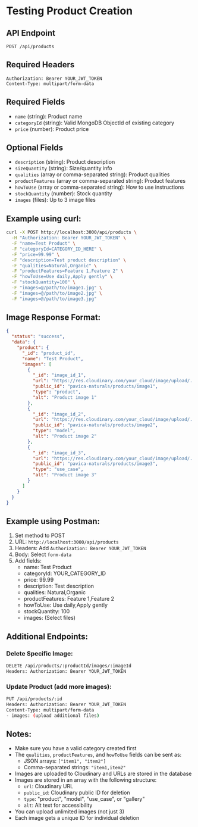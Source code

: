 # Testing Product Creation

## API Endpoint

`POST /api/products`

## Required Headers

```
Authorization: Bearer YOUR_JWT_TOKEN
Content-Type: multipart/form-data
```

## Required Fields

- `name` (string): Product name
- `categoryId` (string): Valid MongoDB ObjectId of existing category
- `price` (number): Product price

## Optional Fields

- `description` (string): Product description
- `sizeQuantity` (string): Size/quantity info
- `qualities` (array or comma-separated string): Product qualities
- `productFeatures` (array or comma-separated string): Product features
- `howToUse` (array or comma-separated string): How to use instructions
- `stockQuantity` (number): Stock quantity
- `images` (files): Up to 3 image files

## Example using curl:

```bash
curl -X POST http://localhost:3000/api/products \
  -H "Authorization: Bearer YOUR_JWT_TOKEN" \
  -F "name=Test Product" \
  -F "categoryId=CATEGORY_ID_HERE" \
  -F "price=99.99" \
  -F "description=Test product description" \
  -F "qualities=Natural,Organic" \
  -F "productFeatures=Feature 1,Feature 2" \
  -F "howToUse=Use daily,Apply gently" \
  -F "stockQuantity=100" \
  -F "images=@/path/to/image1.jpg" \
  -F "images=@/path/to/image2.jpg" \
  -F "images=@/path/to/image3.jpg"
```

## Image Response Format:

```json
{
  "status": "success",
  "data": {
    "product": {
      "_id": "product_id",
      "name": "Test Product",
      "images": [
        {
          "_id": "image_id_1",
          "url": "https://res.cloudinary.com/your_cloud/image/upload/...",
          "public_id": "pavica-naturals/products/image1",
          "type": "product",
          "alt": "Product image 1"
        },
        {
          "_id": "image_id_2",
          "url": "https://res.cloudinary.com/your_cloud/image/upload/...",
          "public_id": "pavica-naturals/products/image2",
          "type": "model",
          "alt": "Product image 2"
        },
        {
          "_id": "image_id_3",
          "url": "https://res.cloudinary.com/your_cloud/image/upload/...",
          "public_id": "pavica-naturals/products/image3",
          "type": "use_case",
          "alt": "Product image 3"
        }
      ]
    }
  }
}
```

## Example using Postman:

1. Set method to POST
2. URL: `http://localhost:3000/api/products`
3. Headers: Add `Authorization: Bearer YOUR_JWT_TOKEN`
4. Body: Select `form-data`
5. Add fields:
   - name: Test Product
   - categoryId: YOUR_CATEGORY_ID
   - price: 99.99
   - description: Test description
   - qualities: Natural,Organic
   - productFeatures: Feature 1,Feature 2
   - howToUse: Use daily,Apply gently
   - stockQuantity: 100
   - images: (Select files)

## Additional Endpoints:

### Delete Specific Image:

```bash
DELETE /api/products/:productId/images/:imageId
Headers: Authorization: Bearer YOUR_JWT_TOKEN
```

### Update Product (add more images):

```bash
PUT /api/products/:id
Headers: Authorization: Bearer YOUR_JWT_TOKEN
Content-Type: multipart/form-data
- images: (upload additional files)
```

## Notes:

- Make sure you have a valid category created first
- The `qualities`, `productFeatures`, and `howToUse` fields can be sent as:
  - JSON arrays: `["item1", "item2"]`
  - Comma-separated strings: `"item1,item2"`
- Images are uploaded to Cloudinary and URLs are stored in the database
- Images are stored in an array with the following structure:
  - `url`: Cloudinary URL
  - `public_id`: Cloudinary public ID for deletion
  - `type`: "product", "model", "use_case", or "gallery"
  - `alt`: Alt text for accessibility
- You can upload unlimited images (not just 3)
- Each image gets a unique ID for individual deletion
